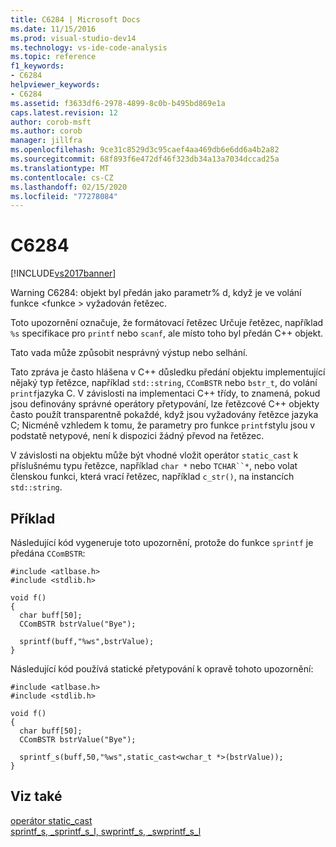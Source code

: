 ```yaml
---
title: C6284 | Microsoft Docs
ms.date: 11/15/2016
ms.prod: visual-studio-dev14
ms.technology: vs-ide-code-analysis
ms.topic: reference
f1_keywords:
- C6284
helpviewer_keywords:
- C6284
ms.assetid: f3633df6-2978-4899-8c0b-b495bd869e1a
caps.latest.revision: 12
author: corob-msft
ms.author: corob
manager: jillfra
ms.openlocfilehash: 9ce31c8529d3c95caef4aa469db6e6dd6a4b2a82
ms.sourcegitcommit: 68f893f6e472df46f323db34a13a7034dccad25a
ms.translationtype: MT
ms.contentlocale: cs-CZ
ms.lasthandoff: 02/15/2020
ms.locfileid: "77278084"
---
```

# <a name="c6284"></a>C6284
[!INCLUDE[vs2017banner](../includes/vs2017banner.md)]

Warning C6284: objekt byl předán jako parametr% d, když je ve volání funkce \<funkce > vyžadován řetězec.  
  
 Toto upozornění označuje, že formátovací řetězec Určuje řetězec, například `%s` specifikace pro `printf` nebo `scanf`, ale místo toho byl předán C++ objekt.  
  
 Tato vada může způsobit nesprávný výstup nebo selhání.  
  
 Tato zpráva je často hlášena v C++ důsledku předání objektu implementující nějaký typ řetězce, například `std::string`, `CComBSTR` nebo `bstr_t`, do volání `printf`jazyka C. V závislosti na implementaci C++ třídy, to znamená, pokud jsou definovány správné operátory přetypování, lze řetězcové C++ objekty často použít transparentně pokaždé, když jsou vyžadovány řetězce jazyka C; Nicméně vzhledem k tomu, že parametry pro funkce `printf`stylu jsou v podstatě netypové, není k dispozici žádný převod na řetězec.  
  
 V závislosti na objektu může být vhodné vložit operátor `static_cast` k příslušnému typu řetězce, například `char *` nebo `TCHAR``*`, nebo volat členskou funkci, která vrací řetězec, například `c_str()`, na instancích `std::string`.  
  
## <a name="example"></a>Příklad  
 Následující kód vygeneruje toto upozornění, protože do funkce `sprintf` je předána `CComBSTR`:  
  
```  
#include <atlbase.h>  
#include <stdlib.h>  
  
void f()  
{  
  char buff[50];  
  CComBSTR bstrValue("Bye");  
  
  sprintf(buff,"%ws",bstrValue);   
}  
```  
  
 Následující kód používá statické přetypování k opravě tohoto upozornění:  
  
```  
#include <atlbase.h>  
#include <stdlib.h>  
  
void f()  
{  
  char buff[50];  
  CComBSTR bstrValue("Bye");  
  
  sprintf_s(buff,50,"%ws",static_cast<wchar_t *>(bstrValue));  
}  
```  
  
## <a name="see-also"></a>Viz také  
 [operátor static_cast](https://msdn.microsoft.com/library/1f7c0c1c-b288-476c-89d6-0e2ceda5c293)   
 [sprintf_s, _sprintf_s_l, swprintf_s, _swprintf_s_l](https://msdn.microsoft.com/library/424f0a29-22ef-40e8-b565-969f5f57782f)
